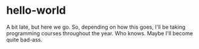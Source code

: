# hello-world
A bit late, but here we go. 
So, depending on how this goes, I'll be taking programming courses throughout the year. 
Who knows. Maybe I'll become quite bad-ass. 
